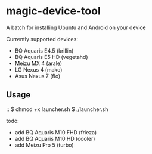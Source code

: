 # magic-device-tool
A batch for installing Ubuntu and Android on your device

Currently supported devices:

- BQ Aquaris E4.5 (krillin)
- BQ Aquaris E5 HD (vegetahd)
- Meizu MX 4 (arale)
- LG Nexus 4 (mako)
- Asus Nexus 7 (flo)

Usage
-----

::
$ chmod +x launcher.sh
$ ./launcher.sh

todo:

- add BQ Aquaris M10 FHD (frieza)
- add BQ Aquaris M10 HD (cooler)
- add Meizu Pro 5 (turbo)
